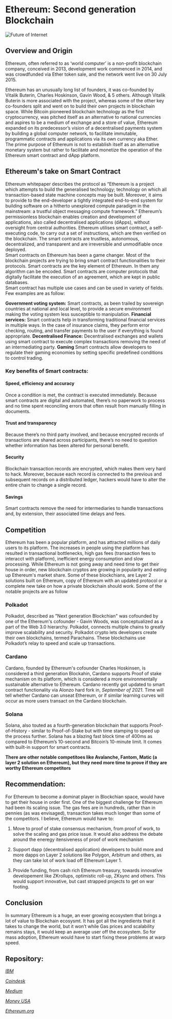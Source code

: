 # Ethereum: Second generation Blockchain

![Future of Internet](https://user-images.githubusercontent.com/85688247/159845853-8c0046a6-47da-4c27-b13b-463b84f4ab7b.jpg)

## Overview and Origin

Ethereum, often referred to as ‘world computer’ is a non-profit blockchain company, conceived in 2013, development work commenced in 2014, and was crowdfunded via Ether token sale, and the network went live on 30 July 2015.

Ethereum has an unusually long list of founders, it was co-founded by Vitalik Buterin, Charles Hoskinson, Gavin Wood, & 5 others. Although Vitalik Buterin is more associated with the project, whereas some of the other key co-founders split and went on to build their own projects in blockchain space.
While Bitcoin pioneered blockchain technology as the first cryptocurrency, was pitched itself as an alternative to national currencies and aspires to be a medium of exchange and a store of value, Ethereum expanded on its predecessor’s vision of a decentralised payments system by building a global computer network, to facilitate immutable, programmatic contracts and applications via its own currency aka Ether.  The prime purpose of Ethereum is not to establish itself as an alternative monetary system but rather to facilitate and monetize the operation of the Ethereum smart contract and dApp platform.

## Ethereum's take on Smart Contract
Ethereum whitepaper describes the protocol as “Ethereum is a project which attempts to build the generalised technology; technology on which all transaction-based state machine concepts may be built. Moreover, it aims to provide to the end-developer a tightly integrated end-to-end system for building software on a hitherto unexplored compute paradigm in the mainstream: a trustful object messaging compute framework.”
Ethereum’s permissionless blockchain enables creation and development of applications, also called decentralised applications (dApps), without oversight from central authorities.  Ethereum utilises smart contract, a self-executing code, to carry out a set of instructions, which are then verified on the blockchain. The smart contracts are trustless, autonomous, decentralized, and transparent and are irreversible and unmodifiable once deployed.  
Smart contracts on Ethereum has been a game changer.  Most of the blockchain projects are trying to bring smart contract functionalities to their protocols.  Smart contracts are the key element of Ethereum. In them any algorithm can be encoded. Smart contracts are computer protocols that digitally facilitate the execution of an agreement, which are kept in public databases.	
Smart contract has multiple use cases and can be used in variety of fields.  Few examples are as follow:

**Government voting system:**
Smart contracts, as been trailed by sovereign countries at national and local level, to provide a secure environment making the voting system less susceptible to manipulation.
**Financial services:**
Smart contracts help in transforming traditional financial services in multiple ways. In the case of insurance claims, they perform error checking, routing, and transfer payments to the user if everything is found appropriate.
**Decentralised Finance:**
Decentralised exchanges and wallets using smart contract to execute complex transactions removing the need of an intermediating party.
**Gaming**
Smart contracts allow developers to regulate their gaming economies by setting specific predefined conditions to control trading.

### Key benefits of Smart contracts:

#### Speed, efficiency and accuracy
Once a condition is met, the contract is executed immediately. Because smart contracts are digital and automated, there’s no paperwork to process and no time spent reconciling errors that often result from manually filling in documents.

#### Trust and transparency
Because there’s no third party involved, and because encrypted records of transactions are shared across participants, there’s no need to question whether information has been altered for personal benefit.

#### Security
Blockchain transaction records are encrypted, which makes them very hard to hack. Moreover, because each record is connected to the previous and subsequent records on a distributed ledger, hackers would have to alter the entire chain to change a single record.

#### Savings
Smart contracts remove the need for intermediaries to handle transactions and, by extension, their associated time delays and fees.

## Competition
Ethereum has been a popular platform, and has attracted millions of daily users to its platform.  The increases in people using the platform has resulted in transactional bottlenecks, high gas fees (transaction fees to interacct with platform), inefficient energy consumption and slow processing.  While Ethereum is not going away and need time to get their house in order, new blockchain cryptos are growing in popularity and eating up Ethereum's market share. Some of these blockchians, are Layer 2 solutions built on Ethereum, copy of Ethereum with an updated protocol or a complete new take on how a private blockchain should work. Some of the notable projects are as follow

### Polkadot
Polkadot, described as "Next generation Blockchian" was cofounded by one of the Ethereum's cofounder - Gavin Woods,  was conceptualized as a part of the Web 3.0 hierarchy. Polkadot, connects multiple chains to greatly improve scalability and security. Polkadot crypto lets developers create their own blockchains, termed Parachains. These blockchains use Polkadot’s relay to speed and scale up transactions.

### Cardano
Cardano, founded by Ethereum's cofounder Charles Hoskinsen, is considered a third generation Blockahin, Cardano supports Proof of stake mechanism on its platform, which is considered a more environmentally sustainable alternative to Ethereum.  Cardano recently got updated to smart contract functionality via Alonzo hard fork in, *September of 2021*.
Time will tell whether Cardano can unseat Ethereum, or if similar learning curves will occur as more users transact on the Cardano blockchain.

### Solana
Solana, also touted as a fourth-generation blockchain that supports Proof-of-History - similar to Proof-of-Stake but with time stamping to speed up the process further.  Solana has a blazing fast block time of 400ms as compared to Ethereum’s 10-second and Bitcoin’s 10-minute limit. It comes with built-in support for smart contracts. 

**There are other notable competitoes like Avalanche, Fantom, Matic (a layer 2 solution on Ethereum), but they need more time to prove if they are worthy Ethereum competitors**

## Recommendation: 
For Ethereum to become a dominat player in Blockchian space, would have to get their house in order first.  One of the biggest challenge for Ethereum had been its scaling issue.  The gas fees are in hundreds, rather than in pennies (as was envisaged), transaction takes much longer than some of the competitors.
I believe, Ethereum would have to:

1. Move to proof of stake consensus mechanism, from proof of work, to solve the scaling and gas price issue.  It would also address the debate around the eneregy itensiveness of proof of work mechanism 

2. Support dapp (decentralised application) developers to build  more and more dapps on Layer 2 solutions like Polygon, Arbitrum and others, as they can take lot of work load off Ethereum Layer 1.

3. Provide funding, from cash rich Ethereum treasury, towards innovative developement like ZKrollups, optimistic roll-up, ZKsync and others.  This would support innovative, but cast strapped projects to get on war footing.

## Conclusion
In summary Ethereum is a huge, an ever growing ecosystem that brings a lot of value to Blockchain ecosysmt.  It has got all the ingredients that it takes to change the world, but it won’t while Gas prices and scalability remains stays, it would keep an average user off the ecosystem. So for mass adoption, Ethereum would have to start fixing these problems at warp speed.



## Repository:  
*[IBM](https://www.ibm.com/topics/smart-contracts)*

*[Coindesk](https://www.coindesk.com/tech/2022/02/10/the-top-ethereum-killers-compared/)*

*[Medium](https://medium.com/lumiwallet/ethereum-explained-problems-basics-and-predictions-a5b5bee1e4a4)*

*[Money USA](https://money.usnews.com/investing/cryptocurrency/articles/blockchain-investments-that-compete-with-ethereum)*

*[Ethereum.org](https://ethereum.org/)*













